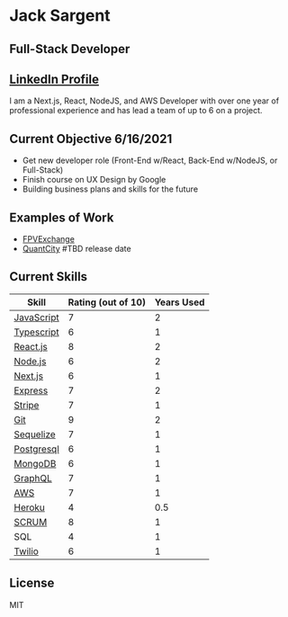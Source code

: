 # Jack Sargent
## Full-Stack Developer 
## [LinkedIn Profile]

I am a Next.js, React, NodeJS, and AWS Developer with over one year of professional experience and has lead a team of up to 6 on a project. 

## Current Objective 6/16/2021
- Get new developer role (Front-End w/React, Back-End w/NodeJS, or Full-Stack) 
- Finish course on UX Design by Google 
- Building business plans and skills for the future

## Examples of Work

- [FPVExchange] 
- [QuantCity] #TBD release date

## Current Skills


| Skill | Rating (out of 10) | Years Used |
| ------ | ------ | ----- |
| [JavaScript] | 7 | 2 |
| [Typescript] | 6 | 1 |
| [React.js] | 8 | 2 |
| [Node.js] | 6 | 2|
| [Next.js] | 6 | 1 |
| [Express] | 7 | 2 |
| [Stripe] | 7 | 1 |
| [Git] | 9 | 2 |
| [Sequelize] | 7 | 1 |
| [Postgresql] | 6 | 1 |
| [MongoDB] | 6 | 1 |
| [GraphQL] | 7 | 1 |
| [AWS] | 7 | 1 |
| [Heroku] | 4 | 0.5 |
| [SCRUM] | 8 | 1 |
| SQL | 4 | 1 |
| [Twilio] | 6 | 1 |

## License

MIT

   [FPVExchange]: <https://fpvexchange.com>
   [QuantCity]: <https://quantcity.com>
   [React.js]: <https://reactjs.org/>
   [Node.js]: <http://nodejs.org>
   [LinkedIn Profile]: <https://linkedin.com/in/sargentjack/>
   [Git]: <https://github.com/JackWSargent/>
   [Express]: <http://expressjs.com>
   [Next.js]: <https://nextjs.org/>
   [Stripe]: <https://stripe.com/>
   [Sequelize]: <https://sequelize.org/>
   [Postgresql]: <https://www.postgresql.org/>
   [MongoDB]: <https://mongodb.com/>
   [GraphQL]: <https://graphql.org/>
   [AWS]: <https://aws.amazon.com/>
   [Heroku]: <https://www.heroku.com/>
   [Scrum]: <https://www.scrum.org/>
   [JavaScript]: <https://www.javascript.com/>
   [TypeScript]: <https://www.typescriptlang.org/>
   [Twilio]: <https://www.twilio.com/>
